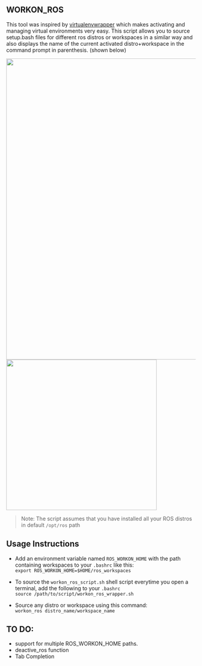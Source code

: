## WORKON_ROS

This tool was inspired by [virtualenvwrapper](https://virtualenvwrapper.readthedocs.io/en/latest/) which makes activating and managing virtual environments very easy. 
This script allows you to source setup.bash files for different ros distros or workspaces in a similar way and also displays the name of the current activated distro+workspace in the command prompt in parenthesis. (shown below)

<img src="https://user-images.githubusercontent.com/23265149/123334549-e629ae00-d560-11eb-952b-9b50163284fe.png" width=800 />
<img src="https://user-images.githubusercontent.com/23265149/123334561-e75adb00-d560-11eb-93dd-1d78a9fdce46.png" width=400 />


>Note: The script assumes that you have installed all your ROS distros in default `/opt/ros` path

## Usage Instructions
* Add an environment variable named `ROS_WORKON_HOME` with the path containing workspaces to your `.bashrc` like this: 
 <br>`export ROS_WORKON_HOME=$HOME/ros_workspaces`

* To source the `workon_ros_script.sh` shell script everytime you open a terminal, add the following to your `.bashrc` 
<br>`source /path/to/script/workon_ros_wrapper.sh`

* Source any distro or workspace using this command:
<br>`workon_ros distro_name/workspace_name`

## TO DO:
* support for multiple ROS_WORKON_HOME paths.
* deactive_ros function 
* Tab Completion

